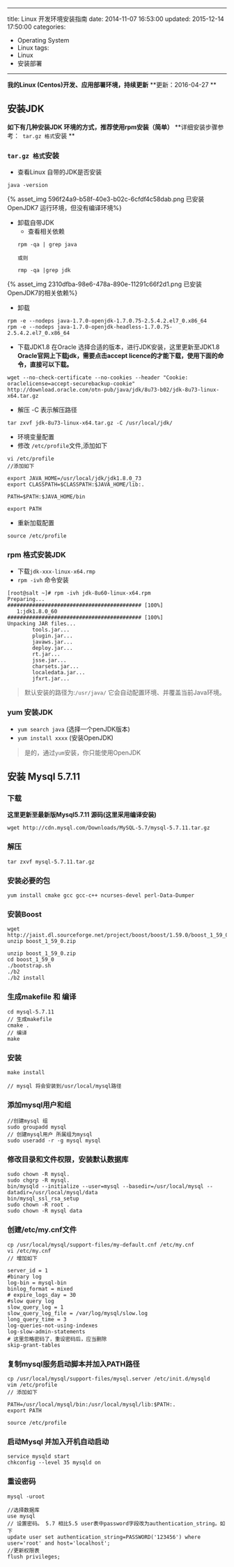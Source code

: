 ﻿----
title: Linux 开发环境安装指南
date: 2014-11-07 16:53:00
updated: 2015-12-14 17:50:00
categories: 
- Operating System
- Linux
tags:
- Linux
- 安装部署
----


**我的Linux (Centos)开发、应用部署环境，持续更新**
**更新：2016-04-27 **

## 安装JDK

**如下有几种安装JDK 环境的方式，推荐使用rpm安装（简单）**
**详细安装步骤参考：` tar.gz 格式`安装 **

### `tar.gz 格式`安装
* 查看Linux 自带的JDK是否安装
```
java -version
```

{% asset_img 596f24a9-b58f-40e3-b02c-6cfdf4c58dab.png  已安装OpenJDK7 运行环境，但没有编译环境%}
* 卸载自带JDK
   * 查看相关依赖
   ```
   rpm -qa | grep java
   
   或则
   
   rmp -qa |grep jdk
   ```
 
 {% asset_img 2310dfba-98e6-478a-890e-11291c66f2d1.png  已安装OpenJDK7的相关依赖%}
   * 卸载
   ```
   rpm -e --nodeps java-1.7.0-openjdk-1.7.0.75-2.5.4.2.el7_0.x86_64
   rpm -e --nodeps java-1.7.0-openjdk-headless-1.7.0.75-2.5.4.2.el7_0.x86_64
   ```
* 下载JDK1.8
在Oracle 选择合适的版本，进行JDK安装，这里更新至JDK1.8
**Oracle官网上下载jdk，需要点击accept licence的才能下载，使用下面的命令，直接可以下载。**
```
wget --no-check-certificate --no-cookies --header "Cookie: oraclelicense=accept-securebackup-cookie" http://download.oracle.com/otn-pub/java/jdk/8u73-b02/jdk-8u73-linux-x64.tar.gz
```
* 解压
-C 表示解压路径
```
tar zxvf jdk-8u73-linux-x64.tar.gz -C /usr/local/jdk/
```
* 环境变量配置
* 修改 `/etc/profile`文件,添加如下
```
vi /etc/profile
//添加如下

export JAVA_HOME=/usr/local/jdk/jdk1.8.0_73
export CLASSPATH=$CLASSPATH:$JAVA_HOME/lib:.

PATH=$PATH:$JAVA_HOME/bin

export PATH
```
* 重新加载配置
```
source /etc/profile
```
### rpm 格式安装JDK
* 下载`jdk-xxx-linux-x64.rmp`
* `rpm -ivh` 命令安装 
```
[root@salt ~]# rpm -ivh jdk-8u60-linux-x64.rpm 
Preparing...                ########################################### [100%]
   1:jdk1.8.0_60            ########################################### [100%]
Unpacking JAR files...
        tools.jar...
        plugin.jar...
        javaws.jar...
        deploy.jar...
        rt.jar...
        jsse.jar...
        charsets.jar...
        localedata.jar...
        jfxrt.jar...
```
> 默认安装的路径为:`/usr/java/`
> 它会自动配置环境、并覆盖当前Java环境。

### yum 安装JDK
* `yum search java` (选择一个penJDK版本)
* `yum install xxxx` (安装OpenJDK)
> 是的，通过`yum`安装，你只能使用OpenJDK



## 安装 Mysql 5.7.11
### 下载
**这里更新至最新版Mysql5.7.11 源码(这里采用编译安装)**
```
wget http://cdn.mysql.com/Downloads/MySQL-5.7/mysql-5.7.11.tar.gz
```
### 解压
```
tar zxvf mysql-5.7.11.tar.gz
```
### 安装必要的包
```
yum install cmake gcc gcc-c++ ncurses-devel perl-Data-Dumper
```
### 安装Boost
```
wget http://jaist.dl.sourceforge.net/project/boost/boost/1.59.0/boost_1_59_0.zip unzip boost_1_59_0.zip 
```
```
unzip boost_1_59_0.zip 
cd boost_1_59_0 
./bootstrap.sh  
./b2 
./b2 install 
```
### 生成makefile 和 编译
```
cd mysql-5.7.11
// 生成makefile
cmake .
// 编译
make
```
### 安装
```
make install

// mysql 将会安装到/usr/local/mysql路径
```
### 添加mysql用户和组
```
//创建mysql 组
sudo groupadd mysql
// 创建mysql用户 所属组为mysql
sudo useradd -r -g mysql mysql
```
### 修改目录和文件权限，安装默认数据库
```
sudo chown -R mysql.
sudo chgrp -R mysql.
bin/mysqld --initialize --user=mysql --basedir=/usr/local/mysql --datadir=/usr/local/mysql/data
bin/mysql_ssl_rsa_setup 
sudo chown -R root .
sudo chown -R mysql data
```
### 创建/etc/my.cnf文件
```
cp /usr/local/mysql/support-files/my-default.cnf /etc/my.cnf
vi /etc/my.cnf
// 增加如下
```
```
server_id = 1
#binary log
log-bin = mysql-bin
binlog_format = mixed
# expire_logs_day = 30
#slow query log
slow_query_log = 1
slow_query_log_file = /var/log/mysql/slow.log
long_query_time = 3
log-queries-not-using-indexes
log-slow-admin-statements
# 这里忽略密码了，重设密码后，应当删除
skip-grant-tables
```
### 复制mysql服务启动脚本并加入PATH路径
```
cp /usr/local/mysql/support-files/mysql.server /etc/init.d/mysqld
vim /etc/profile
// 添加如下
```
```
PATH=/usr/local/mysql/bin:/usr/local/mysql/lib:$PATH:.
export PATH
```
```
source /etc/profile
```
### 启动Mysql 并加入开机自动启动
```
service mysqld start 
chkconfig --level 35 mysqld on
```
### 重设密码
```
mysql -uroot

//选择数据库
use mysql
// 设置密码。 5.7 相比5.5 user表中password字段改为authentication_string。如下
update user set authentication_string=PASSWORD('123456') where user='root' and host='localhost';
//更新权限表
flush privileges;
```